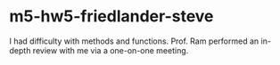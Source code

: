 # m5-hw5-friedlander-steve
I had difficulty with methods and functions. Prof. Ram performed an in-depth review with me via a one-on-one meeting.